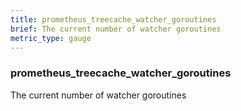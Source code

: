 ```yaml
---
title: prometheus_treecache_watcher_goroutines
brief: The current number of watcher goroutines
metric_type: gauge
---
```

### prometheus_treecache_watcher_goroutines

The current number of watcher goroutines